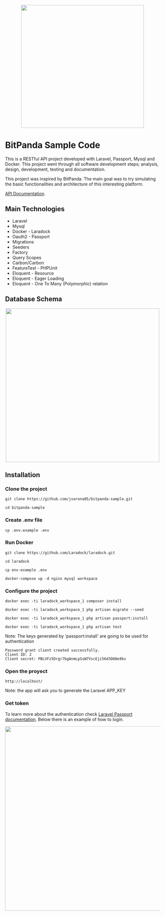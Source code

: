 <p align="center"><img src="https://theme.zdassets.com/theme_assets/624144/6a8455c16fd14684884098941e1317cc5173b353.png" width="400"></p>

# BitPanda Sample Code

This is a RESTful API project developed with Laravel, Passport, Mysql and Docker. This project went through all software development steps; analysis, design, development, testing and documentation.

This project was inspired by BitPanda. The main goal was to try simulating the basic functionalities and architecture of this interesting platform.

[API Documentation](https://jvarona05.github.io/bitpanda-sample/public/docs/).

## Main Technologies

- Laravel
- Mysql
- Docker - Laradock
- Oauth2 - Passport
- Migrations
- Seeders
- Factory
- Query Scopes
- Carbon/Carbon
- FeatureTest - PHPUnit
- Eloquent - Resource
- Eloquent - Eager Loading
- Eloquent - One To Many (Polymorphic) relation

## Database Schema

<p align="center"><img src="https://i.imgur.com/Olhdq3X.png" width="500"></p>

## Installation

### Clone the project

```
git clone https://github.com/jvarona05/bitpanda-sample.git

cd bitpanda-sample
```

### Create .env file

```
cp .env.example .env
```

### Run Docker

```
git clone https://github.com/Laradock/laradock.git

cd laradock

cp env-example .env

docker-compose up -d nginx mysql workspace 
```

### Configure the project

```
docker exec -ti laradock_workspace_1 composer install

docker exec -ti laradock_workspace_1 php artisan migrate --seed

docker exec -ti laradock_workspace_1 php artisan passport:install

docker exec -ti laradock_workspace_1 php artisan test
```

Note: The keys generated by 'passport:install' are going to be used for authentication
```
Password grant client created successfully.
Client ID: 2
Client secret: PBLVFz5Drgr7bgAnmLpSsW7VscEji56d3O08e9kv
```

### Open the proyect

```
http://localhost/
```
 
 Note: the app will ask you to generate the Laravel APP_KEY

 ### Get token

To learn more about the authentication check [Laravel Passport documentation](https://laravel.com/docs/7.x/passport). Below there is an example of how to login.

<p align="center"><img src="https://i.imgur.com/lW6faS9.png" width="600"></p>
